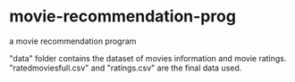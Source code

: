 # movie-recommendation-prog
a movie recommendation program

"data" folder contains the dataset of movies information and movie ratings.
"ratedmoviesfull.csv" and "ratings.csv" are the final data used.
